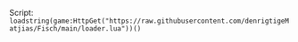 Script: ```loadstring(game:HttpGet("https://raw.githubusercontent.com/denrigtigeMatjias/Fisch/main/loader.lua"))()```
